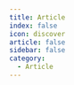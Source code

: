```yaml
---
title: Article
index: false
icon: discover
article: false
sidebar: false
category:
  - Article
---
```


